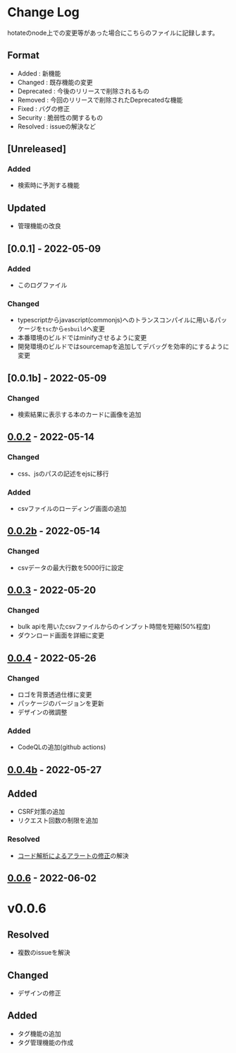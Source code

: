 # Change Log

hotateのnode上での変更等があった場合にこちらのファイルに記録します。

## Format

- Added : 新機能
- Changed : 既存機能の変更
- Deprecated : 今後のリリースで削除されるもの
- Removed : 今回のリリースで削除されたDeprecatedな機能
- Fixed : バグの修正
- Security : 脆弱性の関するもの
- Resolved : issueの解決など

## [Unreleased]

### Added

- 検索時に予測する機能

## Updated

- 管理機能の改良

## [0.0.1] - 2022-05-09

### Added

- このログファイル

### Changed

- typescriptからjavascript(commonjs)へのトランスコンパイルに用いるパッケージを`tsc`から`esbuild`へ変更
- 本番環境のビルドではminifyさせるように変更
- 開発環境のビルドではsourcemapを追加してデバッグを効率的にするように変更

## [0.0.1b] - 2022-05-09

### Changed

- 検索結果に表示する本のカードに画像を追加

## [0.0.2](https://github.com/booksearch-hotate/hotate-server/pull/10) - 2022-05-14

### Changed

- css、jsのパスの記述をejsに移行

### Added

- csvファイルのローディング画面の追加

## [0.0.2b](https://github.com/booksearch-hotate/hotate-server/pull/11) - 2022-05-14

### Changed

- csvデータの最大行数を5000行に設定

## [0.0.3](https://github.com/booksearch-hotate/hotate-server/pull/19) - 2022-05-20

### Changed

- bulk apiを用いたcsvファイルからのインプット時間を短縮(50%程度)
- ダウンロード画面を詳細に変更

## [0.0.4](https://github.com/booksearch-hotate/hotate-server/pull/21) - 2022-05-26

### Changed

- ロゴを背景透過仕様に変更
- パッケージのバージョンを更新
- デザインの微調整

### Added

- CodeQLの追加(github actions)

## [0.0.4b](https://github.com/booksearch-hotate/hotate-server/pull/23) - 2022-05-27

## Added

- CSRF対策の追加
- リクエスト回数の制限を追加

### Resolved

- [コード解析によるアラートの修正](https://github.com/booksearch-hotate/hotate-server/issues/22)の解決

## [0.0.6](https://github.com/booksearch-hotate/hotate-server/pull/36) - 2022-06-02

# v0.0.6

## Resolved

- 複数のissueを解決

## Changed

- デザインの修正

## Added

- タグ機能の追加
- タグ管理機能の作成
